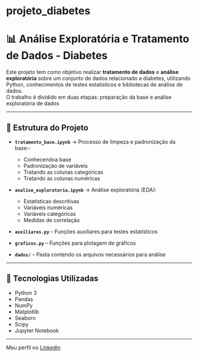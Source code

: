 # projeto_diabetes

# 📊 Análise Exploratória e Tratamento de Dados - Diabetes

Este projeto tem como objetivo realizar **tratamento de dados** e **análise exploratória** sobre um conjunto de dados relacionado a diabetes, utilizando Python, conhecimentos de testes estatísticos e bibliotecas de análise de dados.  
O trabalho é dividido em duas etapas: preparação da base e análise exploratória de dados

---
## 📁 Estrutura do Projeto

- **`tratamento_base.ipynb`** → Processo de limpeza e padronização da base:- 
  - Conhecendoa base
  - Padronização de variáveis
  - Tratando as colunas categóricas
  - Tratando as colunas numéricas

- **`analise_exploratoria.ipynb`** → Análise exploratória (EDA):
  - Estatísticas descritivas
  - Variáveis numéricas
  - Variáveis categóricas 
  - Medidas de correlação

- **`auxiliares.py`** – Funções auxiliares para testes estatísticos  
- **`graficos.py`** – Funções para plotagem de gráficos  
- **`dados/`** – Pasta contendo os arquivos necessários para análise  
---

## 🚀 Tecnologias Utilizadas

- Python 3
- Pandas
- NumPy
- Matplotlib
- Seaborn
- Scipy
- Jupyter Notebook

---
Meu perfil no [LinkedIn](https://www.linkedin.com/in/elisa-ramos-nasc)




